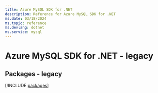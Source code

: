 ```yaml
---
title: Azure MySQL SDK for .NET
description: Reference for Azure MySQL SDK for .NET
ms.date: 03/18/2024
ms.topic: reference
ms.devlang: dotnet
ms.service: mysql
---
```

# Azure MySQL SDK for .NET - legacy
## Packages - legacy
[!INCLUDE [packages](mysql-index.md)]